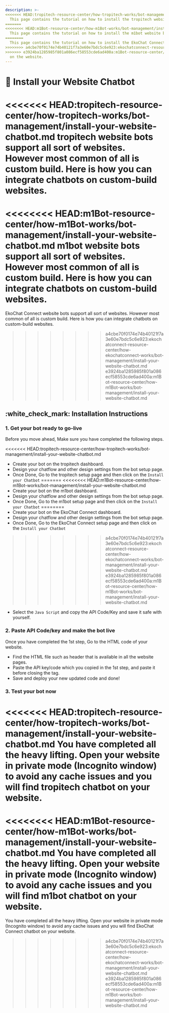 ```yaml
---
description: >-
<<<<<<< HEAD:tropitech-resource-center/how-tropitech-works/bot-management/install-your-website-chatbot.md
  This page contains the tutorial on how to install the tropitech website bot
=======
<<<<<<<< HEAD:m1Bot-resource-center/how-m1Bot-works/bot-management/install-your-website-chatbot.md
  This page contains the tutorial on how to install the m1bot website bot
========
  This page contains the tutorial on how to install the EkoChat Connect website bot
>>>>>>>> a4cbe70f0174e74b40121f7a3e60e7bdc5c6e923:ekochatconnect-resource-center/how-ekochatconnect-works/bot-management/install-your-website-chatbot.md
>>>>>>> e3924ba1285985f801a086ecf58553cde6ad400a:m1Bot-resource-center/how-m1Bot-works/bot-management/install-your-website-chatbot.md
  on the website.
---
```


# 📖 Install your Website Chatbot

<<<<<<< HEAD:tropitech-resource-center/how-tropitech-works/bot-management/install-your-website-chatbot.md
tropitech website bots support all sort of websites. However most common of all is custom build. Here is how you can integrate chatbots on custom-build websites.
=======
<<<<<<<< HEAD:m1Bot-resource-center/how-m1Bot-works/bot-management/install-your-website-chatbot.md
m1bot website bots support all sort of websites. However most common of all is custom build. Here is how you can integrate chatbots on custom-build websites.
========
EkoChat Connect website bots support all sort of websites. However most common of all is custom build. Here is how you can integrate chatbots on custom-build websites.
>>>>>>>> a4cbe70f0174e74b40121f7a3e60e7bdc5c6e923:ekochatconnect-resource-center/how-ekochatconnect-works/bot-management/install-your-website-chatbot.md
>>>>>>> e3924ba1285985f801a086ecf58553cde6ad400a:m1Bot-resource-center/how-m1Bot-works/bot-management/install-your-website-chatbot.md

## :white\_check\_mark: Installation Instructions

### 1. Get your bot ready to go-live

Before you move ahead, Make sure you have completed the following steps.

<<<<<<< HEAD:tropitech-resource-center/how-tropitech-works/bot-management/install-your-website-chatbot.md
* Create your bot on the tropitech dashboard.
* Design your chatflow and other design settings from the bot setup page.
* Once Done, Go to the tropitech setup page and then click on the `Install your Chatbot`
=======
<<<<<<<< HEAD:m1Bot-resource-center/how-m1Bot-works/bot-management/install-your-website-chatbot.md
* Create your bot on the m1bot dashboard.
* Design your chatflow and other design settings from the bot setup page.
* Once Done, Go to the m1bot setup page and then click on the `Install your Chatbot`
========
* Create your bot on the EkoChat Connect dashboard.
* Design your chatflow and other design settings from the bot setup page.
* Once Done, Go to the EkoChat Connect setup page and then click on the `Install your Chatbot`
>>>>>>>> a4cbe70f0174e74b40121f7a3e60e7bdc5c6e923:ekochatconnect-resource-center/how-ekochatconnect-works/bot-management/install-your-website-chatbot.md
>>>>>>> e3924ba1285985f801a086ecf58553cde6ad400a:m1Bot-resource-center/how-m1Bot-works/bot-management/install-your-website-chatbot.md
* Select the `Java Script` and copy the API Code/Key and save it safe with yourself.

### 2. Paste API Code/key and make the bot live

Once you have completed the 1st step, Go to the HTML code of your website.

* Find the HTML file such as header that is available in all the website pages.
* Paste the API key/code which you copied in the 1st step, and paste it before closing the tag.
* Save and deploy your new updated code and done!

### 3. Test your bot now

<<<<<<< HEAD:tropitech-resource-center/how-tropitech-works/bot-management/install-your-website-chatbot.md
You have completed all the heavy lifting. Open your website in private mode (Incognito window) to avoid any cache issues and you will find tropitech chatbot on your website.
=======
<<<<<<<< HEAD:m1Bot-resource-center/how-m1Bot-works/bot-management/install-your-website-chatbot.md
You have completed all the heavy lifting. Open your website in private mode (Incognito window) to avoid any cache issues and you will find m1bot chatbot on your website.
========
You have completed all the heavy lifting. Open your website in private mode (Incognito window) to avoid any cache issues and you will find EkoChat Connect chatbot on your website.
>>>>>>>> a4cbe70f0174e74b40121f7a3e60e7bdc5c6e923:ekochatconnect-resource-center/how-ekochatconnect-works/bot-management/install-your-website-chatbot.md
>>>>>>> e3924ba1285985f801a086ecf58553cde6ad400a:m1Bot-resource-center/how-m1Bot-works/bot-management/install-your-website-chatbot.md
